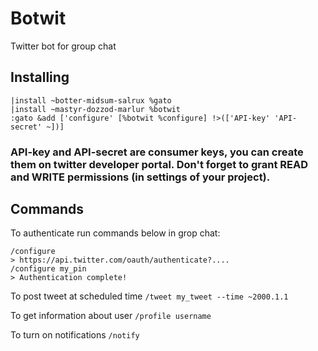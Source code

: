 # Botwit
Twitter bot for group chat

## Installing 

```
|install ~botter-midsum-salrux %gato
|install ~mastyr-dozzod-marlur %botwit
:gato &add ['configure' [%botwit %configure] !>(['API-key' 'API-secret' ~])]
```

### API-key and API-secret are consumer keys, you can create them on twitter developer portal. Don't forget to grant READ and WRITE permissions (in settings of your project).

## Commands 

To authenticate run commands below in grop chat:

````
/configure
> https://api.twitter.com/oauth/authenticate?....
/configure my_pin
> Authentication complete!
````

To post tweet at scheduled time 
`/tweet my_tweet --time ~2000.1.1`

To get information about user
`/profile username`

To turn on notifications
`/notify`
